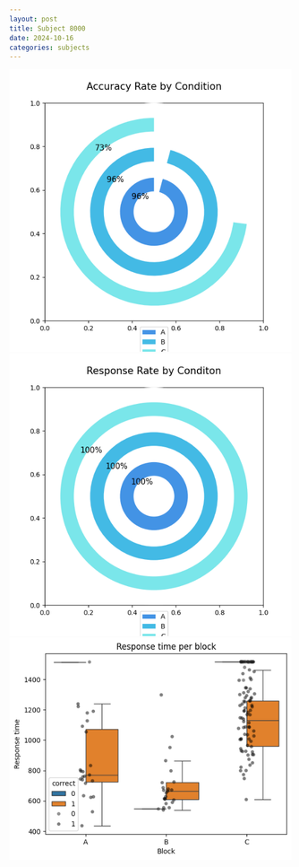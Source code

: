 ```yaml
---
layout: post
title: Subject 8000
date: 2024-10-16
categories: subjects
---
```


![](data/8000/run-15/8000_accuracy_rate.png)
![](data/8000/run-15/8000_response_rate.png)
![](data/8000/run-15/8000_rt.png)
